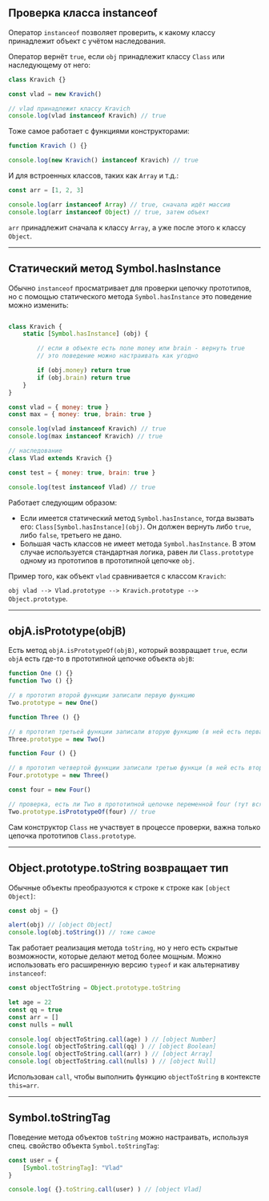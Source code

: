 ## Проверка класса instanceof

Оператор `instanceof` позволяет проверить, к какому классу принадлежит объект с учётом наследования.

Оператор вернёт `true`, если `obj` принадлежит классу `Class` или наследующему от него:

```javascript
class Kravich {}

const vlad = new Kravich()

// vlad принадлежит классу Kravich 
console.log(vlad instanceof Kravich) // true
```

Тоже самое работает с функциями конструкторами: 

```javascript
function Kravich () {}

console.log(new Kravich() instanceof Kravich) // true
```

И для встроенных классов, таких как `Array` и т.д.: 

```javascript
const arr = [1, 2, 3]

console.log(arr instanceof Array) // true, сначала идёт массив
console.log(arr instanceof Object) // true, затем объект
```

`arr` принадлежит сначала к классу `Array`, а уже после этого к классу `Object`.
*** 

## Статический метод Symbol.hasInstance

Обычно `instanceof` просматривает для проверки цепочку прототипов, но с помощью статического метода `Symbol.hasInstance` это поведение можно изменить:

```javascript

class Kravich {
    static [Symbol.hasInstance] (obj) {

        // если в объекте есть поле money или brain - вернуть true
        // это поведение можно настраивать как угодно

        if (obj.money) return true
        if (obj.brain) return true
    }
}

const vlad = { money: true }
const max = { money: true, brain: true }

console.log(vlad instanceof Kravich) // true
console.log(max instanceof Kravich) // true

// наследование
class Vlad extends Kravich {}

const test = { money: true, brain: true }

console.log(test instanceof Vlad) // true
```

Работает следующим образом:

* Если имеется статический метод `Symbol.hasInstance`, тогда вызвать его: `Class[Symbol.hasInstance](obj)`. Он должен вернуть либо `true`, либо `false`, третьего не дано.
* Большая часть классов не имеет метода `Symbol.hasInstance`. В этом случае используется стандартная логика, равен ли `Class.prototype` одному из прототипов в прототипной цепочке `obj`.

Пример того, как объект `vlad` сравнивается с классом `Kravich`:

`obj vlad --> Vlad.prototype --> Kravich.prototype --> Object.prototype`.
***

## objA.isPrototype(objB)

Есть метод `objA.isPrototypeOf(objB)`, который возвращает `true`, если `objA` есть где-то в прототипной цепочке объекта `objB`:

```javascript
function One () {}
function Two () {}

// в прототип второй функции записали первую функцию
Two.prototype = new One()

function Three () {}

// в прототип третьей функции записали вторую функцию (в ней есть первая)
Three.prototype = new Two()

function Four () {}

// в прототип четвертой функции записали третью функци (в ней есть вторая и первая)
Four.prototype = new Three()

const four = new Four()

// проверка, есть ли Two в прототипной цепочке переменной four (тут вся цепочка функций-классов)
Two.prototype.isPrototypeOf(four) // true
```
Сам конструктор `Class` не участвует в процессе проверки, важна только цепочка прототипов `Class.prototype`.
***

## Object.prototype.toString возвращает тип

Обычные объекты преобразуются к строке к строке как `[object Object]`:

```javascript
const obj = {}

alert(obj) // [object Object]
console.log(obj.toString()) // тоже самое
```

Так работает реализация метода `toString`, но у него есть скрытые возможности, которые делают метод более мощным. Можно использовать его расширенную версию `typeof` и как альтернативу `instanceof`:

```javascript
const objectToString = Object.prototype.toString

let age = 22
const qq = true
const arr = []
const nulls = null

console.log( objectToString.call(age) ) // [object Number]
console.log( objectToString.call(qq) ) // [object Boolean]
console.log( objectToString.call(arr) ) // [object Array]
console.log( objectToString.call(nulls) ) // [object Null]
```

Использован `call`, чтобы выполнить функцию `objectToString` в контексте `this=arr`.
***

## Symbol.toStringTag 

Поведение метода объектов `toString` можно настраивать, используя спец. свойство объекта `Symbol.toStringTag`:

```javascript
const user = {
    [Symbol.toStringTag]: "Vlad"
}

console.log( {}.toString.call(user) ) // [object Vlad]
```